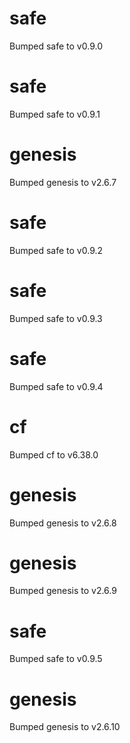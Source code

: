 
# safe
Bumped safe to v0.9.0

# safe
Bumped safe to v0.9.1

# genesis
Bumped genesis to v2.6.7

# safe
Bumped safe to v0.9.2

# safe
Bumped safe to v0.9.3

# safe
Bumped safe to v0.9.4

# cf
Bumped cf to v6.38.0

# genesis
Bumped genesis to v2.6.8

# genesis
Bumped genesis to v2.6.9

# safe
Bumped safe to v0.9.5

# genesis
Bumped genesis to v2.6.10
